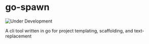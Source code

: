 # go-spawn

![Under Development](https://img.shields.io/badge/Under%20Development-gray?style=flat)

A cli tool written in go for project templating, scaffolding, and text-replacement
